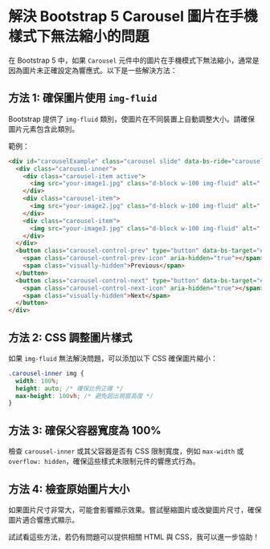 
# 解決 Bootstrap 5 Carousel 圖片在手機樣式下無法縮小的問題

在 Bootstrap 5 中，如果 `Carousel` 元件中的圖片在手機模式下無法縮小，通常是因為圖片未正確設定為響應式。以下是一些解決方法：

## 方法 1: 確保圖片使用 `img-fluid`
Bootstrap 提供了 `img-fluid` 類別，使圖片在不同裝置上自動調整大小。請確保圖片元素包含此類別。

範例：
```html
<div id="carouselExample" class="carousel slide" data-bs-ride="carousel">
  <div class="carousel-inner">
    <div class="carousel-item active">
      <img src="your-image1.jpg" class="d-block w-100 img-fluid" alt="...">
    </div>
    <div class="carousel-item">
      <img src="your-image2.jpg" class="d-block w-100 img-fluid" alt="...">
    </div>
    <div class="carousel-item">
      <img src="your-image3.jpg" class="d-block w-100 img-fluid" alt="...">
    </div>
  </div>
  <button class="carousel-control-prev" type="button" data-bs-target="#carouselExample" data-bs-slide="prev">
    <span class="carousel-control-prev-icon" aria-hidden="true"></span>
    <span class="visually-hidden">Previous</span>
  </button>
  <button class="carousel-control-next" type="button" data-bs-target="#carouselExample" data-bs-slide="next">
    <span class="carousel-control-next-icon" aria-hidden="true"></span>
    <span class="visually-hidden">Next</span>
  </button>
</div>
```

## 方法 2: CSS 調整圖片樣式
如果 `img-fluid` 無法解決問題，可以添加以下 CSS 確保圖片縮小：
```css
.carousel-inner img {
  width: 100%;
  height: auto; /* 確保比例正確 */
  max-height: 100vh; /* 避免超出視窗高度 */
}
```

## 方法 3: 確保父容器寬度為 100%
檢查 `carousel-inner` 或其父容器是否有 CSS 限制寬度，例如 `max-width` 或 `overflow: hidden`，確保這些樣式未限制元件的響應式行為。

## 方法 4: 檢查原始圖片大小
如果圖片尺寸非常大，可能會影響顯示效果。嘗試壓縮圖片或改變圖片尺寸，確保圖片適合響應式顯示。

試試看這些方法，若仍有問題可以提供相關 HTML 與 CSS，我可以進一步協助！

